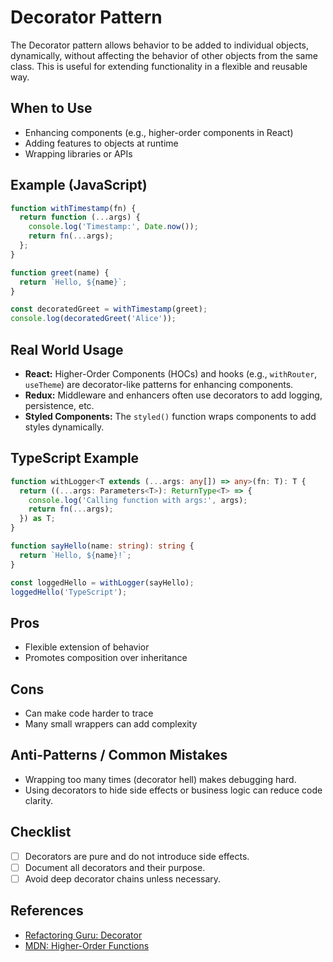 # Decorator Pattern

The Decorator pattern allows behavior to be added to individual objects, dynamically, without affecting the behavior of other objects from the same class. This is useful for extending functionality in a flexible and reusable way.

## When to Use

- Enhancing components (e.g., higher-order components in React)
- Adding features to objects at runtime
- Wrapping libraries or APIs

## Example (JavaScript)

```js
function withTimestamp(fn) {
  return function (...args) {
    console.log('Timestamp:', Date.now());
    return fn(...args);
  };
}

function greet(name) {
  return `Hello, ${name}`;
}

const decoratedGreet = withTimestamp(greet);
console.log(decoratedGreet('Alice'));
```

## Real World Usage

- **React:** Higher-Order Components (HOCs) and hooks (e.g., `withRouter`, `useTheme`) are decorator-like patterns for enhancing components.
- **Redux:** Middleware and enhancers often use decorators to add logging, persistence, etc.
- **Styled Components:** The `styled()` function wraps components to add styles dynamically.

## TypeScript Example

```ts
function withLogger<T extends (...args: any[]) => any>(fn: T): T {
  return ((...args: Parameters<T>): ReturnType<T> => {
    console.log('Calling function with args:', args);
    return fn(...args);
  }) as T;
}

function sayHello(name: string): string {
  return `Hello, ${name}!`;
}

const loggedHello = withLogger(sayHello);
loggedHello('TypeScript');
```

## Pros

- Flexible extension of behavior
- Promotes composition over inheritance

## Cons

- Can make code harder to trace
- Many small wrappers can add complexity

## Anti-Patterns / Common Mistakes

- Wrapping too many times (decorator hell) makes debugging hard.
- Using decorators to hide side effects or business logic can reduce code clarity.

## Checklist

- [ ] Decorators are pure and do not introduce side effects.
- [ ] Document all decorators and their purpose.
- [ ] Avoid deep decorator chains unless necessary.

## References

- [Refactoring Guru: Decorator](https://refactoring.guru/design-patterns/decorator)
- [MDN: Higher-Order Functions](https://developer.mozilla.org/en-US/docs/Glossary/Higher-order_function)
